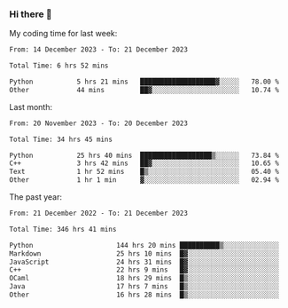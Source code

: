 ### Hi there 👋

My coding time for last week:

<!--START_SECTION:week-->

```txt
From: 14 December 2023 - To: 21 December 2023

Total Time: 6 hrs 52 mins

Python           5 hrs 21 mins   ███████████████████▓░░░░░   78.00 %
Other            44 mins         ██▓░░░░░░░░░░░░░░░░░░░░░░   10.74 %
```

<!--END_SECTION:week-->

Last month:

<!--START_SECTION:month-->

```txt
From: 20 November 2023 - To: 20 December 2023

Total Time: 34 hrs 45 mins

Python           25 hrs 40 mins  ██████████████████▒░░░░░░   73.84 %
C++              3 hrs 42 mins   ██▓░░░░░░░░░░░░░░░░░░░░░░   10.65 %
Text             1 hr 52 mins    █▒░░░░░░░░░░░░░░░░░░░░░░░   05.40 %
Other            1 hr 1 min      ▓░░░░░░░░░░░░░░░░░░░░░░░░   02.94 %
```

<!--END_SECTION:month-->

The past year:

<!--START_SECTION:year-->

```txt
From: 21 December 2022 - To: 21 December 2023

Total Time: 346 hrs 41 mins

Python                     144 hrs 20 mins ██████████▒░░░░░░░░░░░░░░   41.63 %
Markdown                   25 hrs 10 mins  █▓░░░░░░░░░░░░░░░░░░░░░░░   07.26 %
JavaScript                 24 hrs 31 mins  █▓░░░░░░░░░░░░░░░░░░░░░░░   07.07 %
C++                        22 hrs 9 mins   █▓░░░░░░░░░░░░░░░░░░░░░░░   06.39 %
OCaml                      18 hrs 29 mins  █▒░░░░░░░░░░░░░░░░░░░░░░░   05.33 %
Java                       17 hrs 7 mins   █▒░░░░░░░░░░░░░░░░░░░░░░░   04.94 %
Other                      16 hrs 28 mins  █▒░░░░░░░░░░░░░░░░░░░░░░░   04.75 %
```

<!--END_SECTION:year-->
